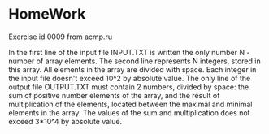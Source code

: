 # HomeWork
Exercise id 0009 from acmp.ru

In the first line of the input file INPUT.TXT is written the only number N - number of array elements. 
The second line represents N integers, stored in this array. All elements in the array are divided with space.
Each integer in the input file doesn't exceed 10^2 by absolute value.
The only line of the output file OUTPUT.TXT must contain 2 numbers, divided by space: the sum of positive number elements of the array, 
and the result of multiplication of the elements, located between the maximal and minimal elements in the array.
The values of the sum and multiplication does not exceed 3*10^4 by absolute value.
